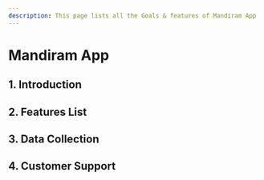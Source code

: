 ```yaml
---
description: This page lists all the Goals & features of Mandiram App
---
```


# Mandiram App

## 1. Introduction





## 2. Features List





## 3. Data Collection



## 4. Customer Support

